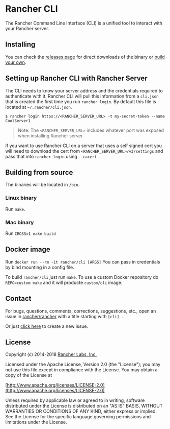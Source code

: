 Rancher CLI
===========

The Rancher Command Line Interface (CLI) is a unified tool to interact with your Rancher server. 

## Installing

You can check the [releases page](https://github.com/rancher/cli/releases) for direct downloads of the binary or [build your own](#building). 

## Setting up Rancher CLI with Rancher Server 

The CLI needs to know your server address and the credentials required to authenticate with it. 
Rancher CLI will pull this information from a `cli.json` that is created the first time you run 
`rancher login`. By default this file is located at `~/.rancher/cli.json`. 

```
$ rancher login https://<RANCHER_SERVER_URL> -t my-secret-token --name CoolServer1
```

> Note: The `<RANCHER_SERVER_URL>` includes whatever port was exposed when installing Rancher server.

If you want to use Rancher CLI on a server that uses a self signed cert you will need to download the cert from `<RANCHER_SERVER_URL>/v3/settings` and pass that into `rancher login` using `--cacert` 

## Building from source

The binaries will be located in `/bin`.

### Linux binary

Run `make`.

### Mac binary

Run `CROSS=1 make build`

## Docker image

Run `docker run --rm -it rancher/cli [ARGS]`  You can pass in credentials by bind mounting in a config file.

To build `rancher/cli` just run `make`.  To use a custom Docker repository do `REPO=custom make` and it will producte `custom/cli` image.

## Contact

For bugs, questions, comments, corrections, suggestions, etc., open an issue in
[rancher/rancher](//github.com/rancher/rancher/issues) with a title starting with `[cli] `.

Or just [click here](//github.com/rancher/rancher/issues/new?title=%5Bcli%5D%20) to create a new issue.

## License
Copyright (c) 2014-2018 [Rancher Labs, Inc.](http://rancher.com)

Licensed under the Apache License, Version 2.0 (the "License");
you may not use this file except in compliance with the License.
You may obtain a copy of the License at

[http://www.apache.org/licenses/LICENSE-2.0](http://www.apache.org/licenses/LICENSE-2.0)

Unless required by applicable law or agreed to in writing, software
distributed under the License is distributed on an "AS IS" BASIS,
WITHOUT WARRANTIES OR CONDITIONS OF ANY KIND, either express or implied.
See the License for the specific language governing permissions and
limitations under the License.
